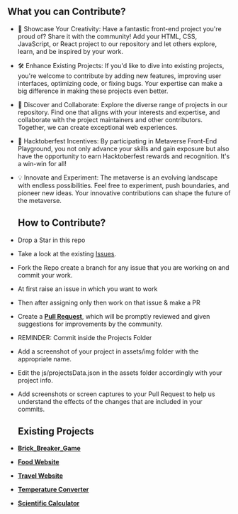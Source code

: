 ## What you can  Contribute?

- 🎨 Showcase Your Creativity: Have a fantastic front-end project you're proud of? Share it with the community! Add your HTML, CSS, JavaScript, or React project to our repository and let others explore, learn, and be inspired by your work.

- 🛠️ Enhance Existing Projects: If you'd like to dive into existing projects, you're welcome to contribute by adding new features, improving user interfaces, optimizing code, or fixing bugs. Your expertise can make a big difference in making these projects even better.

- 🧐 Discover and Collaborate: Explore the diverse range of projects in our repository. Find one that aligns with your interests and expertise, and collaborate with the project maintainers and other contributors. Together, we can create exceptional web experiences.

- 🚀 Hacktoberfest Incentives: By participating in Metaverse Front-End Playground, you not only advance your skills and gain exposure but also have the opportunity to earn Hacktoberfest rewards and recognition. It's a win-win for all!

- 💡 Innovate and Experiment: The metaverse is an evolving landscape with endless possibilities. Feel free to experiment, push boundaries, and pioneer new ideas. Your innovative contributions can shape the future of the metaverse.

  ## How to Contribute?
- Drop a Star in this repo
- Take a look at the existing [Issues](https://github.com/apu52/METAVERSE/issues). 
- Fork the Repo create a branch for any issue that you are working on and commit your work.
- At first raise an issue in which you want to work
- Then after assigning only then work on that issue & make a PR 
- Create a [**Pull Request**](https://github.com/apu52/METAVERSE/pulls), which will be promptly reviewed and given suggestions for improvements by the community.
- REMINDER: Commit inside the Projects Folder
- Add a screenshot of your project in assets/img folder with the appropriate name.
- Edit the js/projectsData.json in the assets folder accordingly with your project info.
- Add screenshots or screen captures to your Pull Request to help us understand the effects of the changes that are included in your commits.

  ## Existing Projects
- [**Brick_Breaker_Game**](https://github.com/apu52/METAVERSE/tree/main/Projects/Brick_Breaker_Game)
- [**Food Website**](https://65072ad6fbb37b52ebcf0b6c--radiant-macaron-33a884.netlify.app/#)
- [**Travel Website**](https://64b13e4df4a6c611742591dc--jovial-creponne-00efd5.netlify.app/)
- [**Temperature Converter**](https://apu52.github.io/Temperature_Converter/)
- [**Scientific Calculator**](https://64fb629c05e2893c33d49429--thunderous-moxie-6ff646.netlify.app/)
